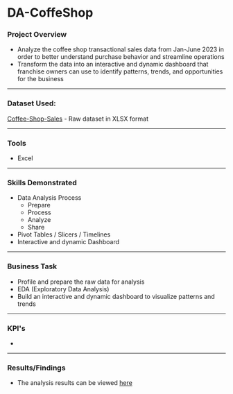 # DA-CoffeShop

### Project Overview
* Analyze the coffee shop transactional sales data from Jan-June 2023 in order to better understand purchase behavior and streamline operations
* Transform the data into an interactive and dynamic dashboard that franchise owners can use to identify patterns, trends, and opportunities for the business

---

### Dataset Used:
[Coffee-Shop-Sales](Data-Source/Coffee-Shop-Sales.xlsx) - Raw dataset in XLSX format

---

### Tools
* Excel

---

### Skills Demonstrated
* Data Analysis Process
    * Prepare
    * Process
    * Analyze
    * Share
* Pivot Tables / Slicers / Timelines
* Interactive and dynamic Dashboard

---

### Business Task
* Profile and prepare the raw data for analysis
* EDA (Exploratory Data Analysis)
* Build an interactive and dynamic dashboard to visualize patterns and trends

---

### KPI's
* 

---

### Results/Findings
* The analysis results can be viewed [here](Results.md)
 
